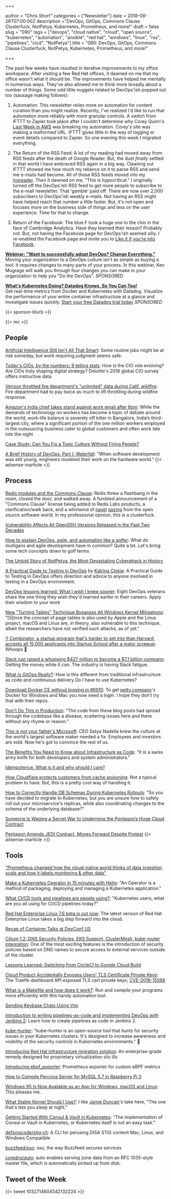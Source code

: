 +++

author = "Chris Short"
categories = ["Newsletter"]
date = 2018-08-26T07:00:00Z
description ="DevOps, GitOps, Commons Clause Clusterfuck, NotPetya, Kubernetes, Prometheus, and more!"
draft = false
slug = "090"
tags = ["devops", "cloud native", "cloud", "open source", "kubernetes", "automation", "ansible", "red hat", "windows", "linux", "rss", "pipelines", "cicd", "NotPetya"]
title = "090: DevOps, GitOps, Commons Clause Clusterfuck, NotPetya, Kubernetes, Prometheus, and more!"

+++

The past few weeks have resulted in iterative improvements to my office workspace. After visiting a few Red Hat offices, it dawned on me that my office wasn't what it should be. The improvements have helped me mentally in numerous ways. They've also allowed me to think more broadly about a number of things. Some odd little nuggets related to DevOps'ish popped out too (sausage making follows):

1. Automation: This newsletter relies more on automation for content curation than you might realize. Recently, I've realized I'd like to run that automation more reliably with more granular controls. A switch from IFTTT to Zapier took place after I couldn't determine why Corey Quinn's [Last Week in AWS](https://lastweekinaws.com/) was breaking my automation. Corey's site was making a malformed URL. IFTTT gives little in the way of logging or event details compared to Zapier. So one evening this week I migrated everything.

2. The Return of the RSS Feed: A lot of my reading had moved away from RSS feeds after the death of Google Reader. But, the dust *finally* settled in that world I have embraced RSS again in a big way. Cleaning out IFTTT showed me how much my reliance on it to parse RSS and send me e-mails had become. All of those RSS feeds moved into my [inoreader](https://www.inoreader.com/). Then it dawned on me, "This is hypocritical." I originally turned off the DevOps'ish RSS feed to get more people to subscribe to the e-mail newsletter. That 'gamble' paid off. There are now over 2,000 subscribers to DevOps'ish weekly e-mails. Not having an RSS might have helped reach that number a little faster. But, it's not open and focuses more on the business side of things and less on the user experience. Time for that to change.

3. Return of the Facebook: The blue F took a huge one to the chin in the face of Cambridge Analytica. Have they learned their lesson? Probably not. But, not having the Facebook page for DevOps'ish seemed silly. I re-enabled the Facebook page and invite you to [Like it if you're into Facebook](https://www.facebook.com/devopsish/).

[**Webinar: "Want to successfully adopt DevOps? Change Everything."**](https://info.thoughtworks.com/Adopting-DevOps-Webinar.html)  
Moving your organization to a DevOps culture isn't as simple as buying a tool. It requires changes to many parts of your process. In this webinar, Ken Mugrage will walk you through four changes you can make in your organization to help you "Do the DevOps". *SPONSORED*

[**What's Kubernetes Doing? Datadog Knows, So You Can Too!**](https://www.datadoghq.com/monitor-kubernetes/?utm_source=Advertisement&utm_medium=Advertisement&utm_campaign=Devopsish-NewsletterKubernetes)  
Get real-time metrics from Docker and Kubernetes with Datadog. Visualize the performance of your entire container infrastructure at a glance and investigate issues quickly. [Start your free Datadog trial today](https://www.datadoghq.com/monitor-kubernetes/?utm_source=Advertisement&utm_medium=Advertisement&utm_campaign=Devopsish-NewsletterKubernetes) *SPONSORED*

{{< sponsor-blurb >}}

{{< mc >}}

## People

[Artificial Intelligence Still Isn't All That Smart](https://www.bloomberg.com/view/articles/2018-08-16/smart-machines-won-t-be-ready-to-do-complex-jobs-anytime-soon): Some routine jobs might be at risk someday, but work requiring judgment seems safe.

[Today's CIOs, by the numbers: 9 telling stats](https://enterprisersproject.com/article/2018/8/today-s-cios-numbers-9-telling-stats): How is the CIO role evolving? Are CIOs truly shaping digital strategy? Deloitte's 2018 global CIO survey offers instructive data

[Verizon throttled fire department's "unlimited" data during Calif. wildfire](https://arstechnica.com/tech-policy/2018/08/verizon-throttled-fire-departments-unlimited-data-during-calif-wildfire/): Fire department had to pay twice as much to lift throttling during wildfire response.

[Amazon's India chief takes stand against work email after 6pm](https://www.scmp.com/tech/article/2160426/amazons-india-chief-takes-stand-against-work-email-after-6pm): While the demands of technology on workers has become a topic of debate around the world, work-life balance is severely off kilter in Bangalore, India’s third-largest city, where a significant portion of the one million workers employed in the outsourcing business cater to global customers and often work late into the night

[Case Study: Can You Fix a Toxic Culture Without Firing People?](https://hbr.org/2018/08/case-study-can-you-fix-a-toxic-culture-without-firing-people)

[A Brief History of DevOps, Part I: Waterfall](https://circleci.com/blog/a-brief-history-of-devops-part-i-waterfall/): "When software development was still young, engineers modeled their work on the hardware world."
{{< adsense-inarticle >}}

## Process

[Redis modules and the Commons Clause](https://lwn.net/SubscriberLink/763179/d7a76bd0885f162f/): Redis threw a flashbang in the room, closed the door, and walked away. A fumbled announcement of a "Commons Clause" license being added to Redis Labs products, a clarification/walk back, and a whirlwind of [navel](https://anonymoushash.vmbrasseur.com/2018/08/21/redis-labs-and-the-questionable-business-decision/) [gazing](https://medium.com/@michaeldehaan/why-open-source-needs-new-licenses-d2d9d819a10) from the open source software world. In my professional opinion, this is a clusterfuck.

[Vulnerability Affects All OpenSSH Versions Released in the Past Two Decades](https://www.bleepingcomputer.com/news/security/vulnerability-affects-all-openssh-versions-released-in-the-past-two-decades/)

[How to explain DevOps, agile, and automation like a golfer](https://enterprisersproject.com/article/2018/8/how-explain-devops-agile-and-automation-golfer): What do mulligans and agile development have in common? Quite a bit. Let's bring some tech concepts down to golf terms

[The Untold Story of NotPetya, the Most Devastating Cyberattack in History](https://www.wired.com/story/notpetya-cyberattack-ukraine-russia-code-crashed-the-world)

[A Practical Guide to Testing in DevOps](https://leanpub.com/testingindevops) by [Katrina Clokie](https://twitter.com/katrina_tester): A Practical Guide to Testing in DevOps offers direction and advice to anyone involved in testing in a DevOps environment.

[DevOps lessons learned: What I wish I knew sooner](https://enterprisersproject.com/article/2018/8/devops-lessons-learned-what-i-wish-i-knew-sooner): Eight DevOps veterans share the one thing they wish they'd learned earlier in their careers. Apply their wisdom to your work

[New "Turning Tables" Technique Bypasses All Windows Kernel Mitigations](https://www.bleepingcomputer.com/news/security/new-turning-tables-technique-bypasses-all-windows-kernel-mitigations/): "[S]ince the concept of page tables is also used by Apple and the Linux project, macOS and Linux are, in theory, also vulnerable to this technique, albeit the researchers have not verified such attacks, as of yet."

[Y Combinator, a startup program that's harder to get into than Harvard, accepts all 15,000 applicants into Startup School after a major screwup](https://www.businessinsider.com/y-combinator-accepted-15000-startups-into-startup-school-2018-8): Whoops 🤭

[Slack just raised a whopping $427 million to become a $7.1 billion company](https://www.businessinsider.com/slack-funding-valuation-microsoft-teams-2018-8): Getting the money while it can. The industry is having Slack fatigue.

[What Is GitOps Really?](https://www.weave.works/blog/what-is-gitops-really): How is this different from traditional infrastructure as code and continuous delivery Do I have to use Kubernetes?

[Download Docker CE without logging in #6910](https://github.com/docker/docker.github.io/issues/6910): To get [petty.company](http://petty.company/)'s Docker for Windows and Mac you now need a login. I hope they don't try that with their repos.

[Don't Do This in Production](https://stephenmann.io/post/dont-do-this-in-production/): "The code from these blog posts had spread through the codebase like a disease, scattering issues here and there without any rhyme or reason."

[This is not your father's Microsoft](https://www.cnet.com/news/this-is-not-your-fathers-microsoft/): CEO Satya Nadella knew the culture at the world's largest software maker needed a fix. Employees and investors are sold. Now he's got to convince the rest of us.

[The Benefits You Need to Know about Infrastructure as Code](https://blog.kylegalbraith.com/2018/08/21/the-benefits-you-need-to-know-about-infrastructure-as-code/): "It is a swiss army knife for both developers and system administrators."

[Idempotence. What is it and why should I care?](http://cloudingmine.com/idempotence-what-is-it-and-why-should-i-care/)

[How Cloudflare protects customers from cache poisoning](https://blog.cloudflare.com/cache-poisoning-protection/): Not a typical problem to have. But, this is a pretty cool way of handling it.

[How to Correctly Handle DB Schemas During Kubernetes Rollouts](https://www.weave.works/blog/how-to-correctly-handle-db-schemas-during-kubernetes-rollouts): "So you have decided to migrate to Kubernetes, but you are unsure how to safely roll out your microservice's replicas, while also coordinating changes to the schema of the underlying database?"

[Someone Is Waging a Secret War to Undermine the Pentagon’s Huge Cloud Contract](https://www.defenseone.com/technology/2018/08/someone-waging-secret-war-undermine-pentagons-huge-cloud-contract/150685/)

[Pentagon Amends JEDI Contract, Moves Forward Despite Protest](https://www.nextgov.com/it-modernization/2018/08/pentagon-amends-jedi-contract-moves-forward-despite-protest/150808/)
{{< adsense-inarticle >}}

## Tools

["Prometheus changed how the cloud-native world thinks of data ingestion scale and how it labels monitoring & other data"](https://jaxenter.com/prometheus-cncf-interview-hartmann-148526.html)

[Make a Kubernetes Operator in 15 minutes with Helm](https://blog.openshift.com/make-a-kubernetes-operator-in-15-minutes-with-helm/): "An Operator is a method of packaging, deploying and managing a Kubernetes application."

[What CI/CD tools and pipelines are people using?](https://discuss.kubernetes.io/t/what-ci-cd-tools-and-pipelines-are-people-using/2180): "Kubernetes users, what are you all using for CI/CD pipelines today?"

[Red Hat Enterprise Linux 7.6 beta is out now](https://www.zdnet.com/article/red-hat-enterprise-linux-7-6-beta-is-out-now/): The latest version of Red Hat Enterprise Linux takes a big step forward into the cloud.

[Recap of Container Talks at DevConf US](http://crunchtools.com/containers-recap-devconf/)

[Cilium 1.2: DNS Security Policies, EKS Support, ClusterMesh, kube-router integration](https://cilium.io/blog/2018/08/21/cilium-12/): One of the most exciting features is the introduction of security policies based on DNS names to secure access to external services outside of the cluster.

[Lessons Learned: Switching from CircleCI to Google Cloud Build](https://medium.com/@hexsprite/what-i-learned-switching-from-circleci-to-google-cloud-build-b4405de2be38)

[Cloud Product Accidentally Exposes Users' TLS Certificate Private Keys](https://www.bleepingcomputer.com/news/security/cloud-product-accidentally-exposes-users-tls-certificate-private-keys/): The Traefik dashboard API exposed TLS cert private keys; [CVE-2018-15598](https://nvd.nist.gov/vuln/detail/CVE-2018-15598)

[What is a Makefile and how does it work?](https://opensource.com/article/18/8/what-how-makefile): Run and compile your programs more efficiently with this handy automation tool.

[Sending Keybase Chats Using Vim](https://www.codesections.com/blog/sending-keybase-chats-with-vim)

[Introduction to writing pipelines-as-code and implementing DevOps with Jenkins 2](https://opensource.com/article/18/8/devops-jenkins-2): Learn how to create pipelines as code in Jenkins 2.

[kube-hunter](https://kube-hunter.aquasec.com/): "kube-hunter is an open-source tool that hunts for security issues in your Kubernetes clusters. It's designed to increase awareness and visibility of the security controls in Kubernetes environments." 💯

[Introducing Red Hat infrastructure migration solution](https://www.redhat.com/en/blog/introducing-red-hat-infrastructure-migration-solution): An enterprise-grade remedy designed for proprietary virtualization silo ills

[Introducing ebpf_exporter](https://blog.cloudflare.com/introducing-ebpf_exporter/): Prometheus exporter for custom eBPF metrics

[How to Compile Percona Server for MySQL 5.7 in Raspberry Pi 3](https://www.percona.com/blog/2018/08/22/how-to-compile-percona-server-for-mysql-5-7-in-raspberry-pi-3/)

[Windows 95 Is Now Available as an App for Windows, macOS and Linux](https://www.bleepingcomputer.com/news/microsoft/windows-95-is-now-available-as-an-app-for-windows-macos-and-linux/): This pleases me.

[What Stable Kernel Should I Use?](http://kroah.com/log/blog/2018/08/24/what-stable-kernel-should-i-use/): I like [Jamie Duncan](https://twitter.com/jamieeduncan/status/1033420624264347648)'s take here, "The one that's lets you sleep at night."

[Getting Started With Consul & Vault in Kubernetes](https://kruschecompany.com/blog/post/hashicorp-in-kubernetes): "The implementation of Consul or Vault in Kubernetes, or Kubernetes itself is not an easy task."

[defionscode/stig-cli](https://github.com/defionscode/stig-cli): A CLI for perusing DISA STIG content Mac, Linux, and Windows Compatible

[buzzfeed/sso](https://github.com/buzzfeed/sso): sso, the way Buzzfeed secures services

[coredns/auto](https://coredns.io/plugins/auto/): auto enables serving zone data from an RFC 1035-style master file, which is automatically picked up from disk.

## Tweet of the Week

{{< tweet 1032714604542132224 >}}
